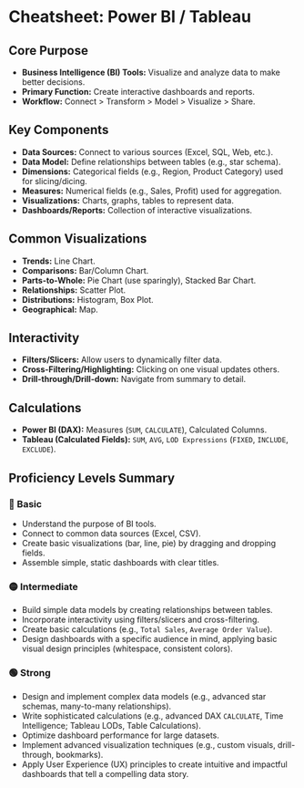# Cheatsheet: Power BI / Tableau

## Core Purpose
*   **Business Intelligence (BI) Tools:** Visualize and analyze data to make better decisions.
*   **Primary Function:** Create interactive dashboards and reports.
*   **Workflow:** Connect > Transform > Model > Visualize > Share.

## Key Components
*   **Data Sources:** Connect to various sources (Excel, SQL, Web, etc.).
*   **Data Model:** Define relationships between tables (e.g., star schema).
*   **Dimensions:** Categorical fields (e.g., Region, Product Category) used for slicing/dicing.
*   **Measures:** Numerical fields (e.g., Sales, Profit) used for aggregation.
*   **Visualizations:** Charts, graphs, tables to represent data.
*   **Dashboards/Reports:** Collection of interactive visualizations.

## Common Visualizations
*   **Trends:** Line Chart.
*   **Comparisons:** Bar/Column Chart.
*   **Parts-to-Whole:** Pie Chart (use sparingly), Stacked Bar Chart.
*   **Relationships:** Scatter Plot.
*   **Distributions:** Histogram, Box Plot.
*   **Geographical:** Map.

## Interactivity
*   **Filters/Slicers:** Allow users to dynamically filter data.
*   **Cross-Filtering/Highlighting:** Clicking on one visual updates others.
*   **Drill-through/Drill-down:** Navigate from summary to detail.

## Calculations
*   **Power BI (DAX):** Measures (`SUM`, `CALCULATE`), Calculated Columns.
*   **Tableau (Calculated Fields):** `SUM`, `AVG`, `LOD Expressions` (`FIXED`, `INCLUDE`, `EXCLUDE`).

## Proficiency Levels Summary

### 🔵 Basic
*   Understand the purpose of BI tools.
*   Connect to common data sources (Excel, CSV).
*   Create basic visualizations (bar, line, pie) by dragging and dropping fields.
*   Assemble simple, static dashboards with clear titles.

### 🟡 Intermediate
*   Build simple data models by creating relationships between tables.
*   Incorporate interactivity using filters/slicers and cross-filtering.
*   Create basic calculations (e.g., `Total Sales`, `Average Order Value`).
*   Design dashboards with a specific audience in mind, applying basic visual design principles (whitespace, consistent colors).

### 🟢 Strong
*   Design and implement complex data models (e.g., advanced star schemas, many-to-many relationships).
*   Write sophisticated calculations (e.g., advanced DAX `CALCULATE`, Time Intelligence; Tableau LODs, Table Calculations).
*   Optimize dashboard performance for large datasets.
*   Implement advanced visualization techniques (e.g., custom visuals, drill-through, bookmarks).
*   Apply User Experience (UX) principles to create intuitive and impactful dashboards that tell a compelling data story.
